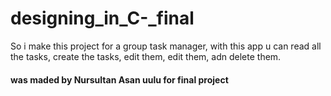 # designing_in_C-_final

So i make this project for a group task manager, with this app u can read all the tasks, create the tasks, edit them,  edit them, adn delete them.

#### was maded by Nursultan Asan uulu for final project
